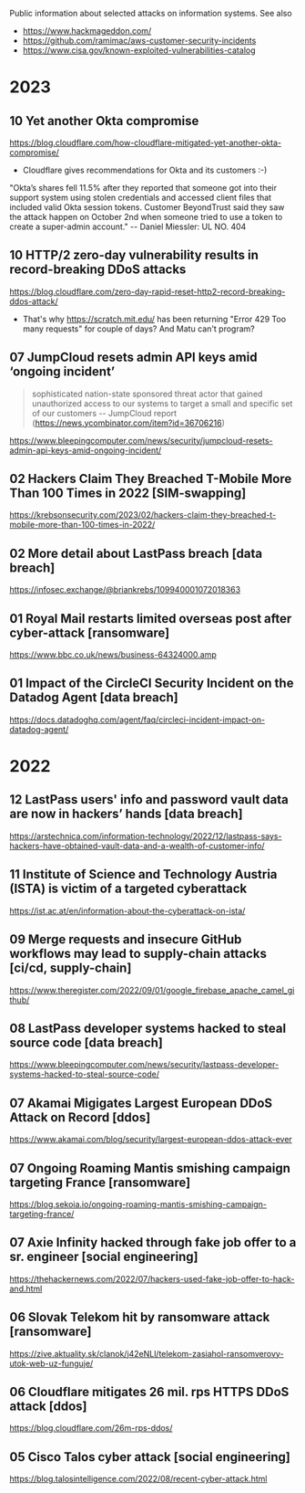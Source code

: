 Public information about selected attacks on information systems. See also

* https://www.hackmageddon.com/
* https://github.com/ramimac/aws-customer-security-incidents
* https://www.cisa.gov/known-exploited-vulnerabilities-catalog

# 2023

## 10 Yet another Okta compromise

https://blog.cloudflare.com/how-cloudflare-mitigated-yet-another-okta-compromise/

- Cloudflare gives recommendations for Okta and its customers :-)

"Okta’s shares fell 11.5% after they reported that someone got into their support system using stolen credentials and accessed client files that included valid Okta session tokens. Customer BeyondTrust said they saw the attack happen on October 2nd when someone tried to use a token to create a super-admin account." -- Daniel Miessler: UL NO. 404

## 10 HTTP/2 zero-day vulnerability results in record-breaking DDoS attacks

https://blog.cloudflare.com/zero-day-rapid-reset-http2-record-breaking-ddos-attack/

- That's why https://scratch.mit.edu/ has been returning "Error 429 Too many requests" for couple of days? And Matu can't program? 

## 07 JumpCloud resets admin API keys amid ‘ongoing incident’

> sophisticated nation-state sponsored threat actor that gained unauthorized access to our systems to target a small and specific set of our customers -- JumpCloud report (https://news.ycombinator.com/item?id=36706216)

https://www.bleepingcomputer.com/news/security/jumpcloud-resets-admin-api-keys-amid-ongoing-incident/

## 02 Hackers Claim They Breached T-Mobile More Than 100 Times in 2022 [SIM-swapping]

https://krebsonsecurity.com/2023/02/hackers-claim-they-breached-t-mobile-more-than-100-times-in-2022/

## 02 More detail about LastPass breach [data breach]

https://infosec.exchange/@briankrebs/109940001072018363

## 01 Royal Mail restarts limited overseas post after cyber-attack [ransomware]

https://www.bbc.co.uk/news/business-64324000.amp

## 01 Impact of the CircleCI Security Incident on the Datadog Agent [data breach]

https://docs.datadoghq.com/agent/faq/circleci-incident-impact-on-datadog-agent/

# 2022

## 12 LastPass users' info and password vault data are now in hackers’ hands [data breach]

https://arstechnica.com/information-technology/2022/12/lastpass-says-hackers-have-obtained-vault-data-and-a-wealth-of-customer-info/

## 11 Institute of Science and Technology Austria (ISTA) is victim of a targeted cyberattack

https://ist.ac.at/en/information-about-the-cyberattack-on-ista/

## 09 Merge requests and insecure GitHub workflows may lead to supply-chain attacks [ci/cd, supply-chain]

https://www.theregister.com/2022/09/01/google_firebase_apache_camel_github/

## 08 LastPass developer systems hacked to steal source code [data breach]

https://www.bleepingcomputer.com/news/security/lastpass-developer-systems-hacked-to-steal-source-code/

## 07 Akamai Migigates Largest European DDoS Attack on Record [ddos]

https://www.akamai.com/blog/security/largest-european-ddos-attack-ever

## 07 Ongoing Roaming Mantis smishing campaign targeting France [ransomware]

https://blog.sekoia.io/ongoing-roaming-mantis-smishing-campaign-targeting-france/

## 07 Axie Infinity hacked through fake job offer to a sr. engineer [social engineering]

https://thehackernews.com/2022/07/hackers-used-fake-job-offer-to-hack-and.html

## 06 Slovak Telekom hit by ransomware attack [ransomware]

https://zive.aktuality.sk/clanok/j42eNLl/telekom-zasiahol-ransomverovy-utok-web-uz-funguje/

## 06 Cloudflare mitigates 26 mil. rps HTTPS DDoS attack [ddos]

https://blog.cloudflare.com/26m-rps-ddos/

## 05 Cisco Talos cyber attack [social engineering]

https://blog.talosintelligence.com/2022/08/recent-cyber-attack.html
